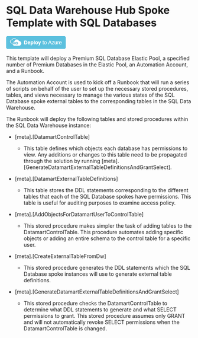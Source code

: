 # SQL Data Warehouse Hub Spoke Template with SQL Databases

<a href="https://ms.portal.azure.com/#create/Microsoft.Template/uri/https%3A%2F%2Fraw.githubusercontent.com%2FMicrosoft%2Fsql-data-warehouse-samples%2Fmaster%2Farm-templates%2FsqlDwSpokeDbTemplate%2Fazuredeploy.json" target="_blank">
<img src="https://raw.githubusercontent.com/Azure/azure-quickstart-templates/master/1-CONTRIBUTION-GUIDE/images/deploytoazure.png"/>
</a>

This template will deploy a Premium SQL Database Elastic Pool, a specified number of Premium Databases in the Elastic Pool, an Automation Account, and a Runbook.

The Automation Account is used to kick off a Runbook that will run a series of scripts on behalf of the user to set up the necessary stored procedures, tables, and views necessary to manage the various states of the SQL Database spoke external tables to the corresponding tables in the SQL Data Warehouse.

The Runbook will deploy the following tables and stored procedures within the SQL Data Warehouse instance:

- [meta].[DatamartControlTable]

  - This table defines which objects each database has permissions to view. Any additions or changes to this table need to be propagated through the solution by running [meta].[GenerateDatamartExternalTableDefinitionsAndGrantSelect]. 

- [meta].[DatamartExternalTableDefinitions]

  - This table stores the DDL statements corresponding to the different tables that each of the SQL Database spokes have permissions. This table is useful for auditing purposes to examine access policy. 

- [meta].[AddObjectsForDatamartUserToControlTable]

  - This stored procedure makes simpler the task of adding tables to the DatamartControlTable. This procedure automates adding specific objects or adding an entire schema to the control table for a specific user.

- [meta].[CreateExternalTableFromDw]

  - This stored procedure generates the DDL statements which the SQL Database spoke instances will use to generate external table definitions.

- [meta].[GenerateDatamartExternalTableDefinitionsAndGrantSelect]

  - This stored procedure checks the DatamartControlTable to determine what DDL statements to generate and what SELECT permissions to grant. This stored procedure assumes only GRANT and will not automatically revoke SELECT permissions when the DatamartControlTable is changed. 

    ​